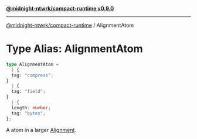 [**@midnight-ntwrk/compact-runtime v0.9.0**](../README.md)

***

[@midnight-ntwrk/compact-runtime](../globals.md) / AlignmentAtom

# Type Alias: AlignmentAtom

```ts
type AlignmentAtom = 
  | {
  tag: "compress";
}
  | {
  tag: "field";
}
  | {
  length: number;
  tag: "bytes";
};
```

A atom in a larger [Alignment](Alignment.md).
